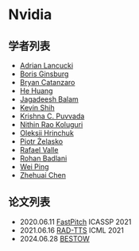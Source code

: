 # Nvidia

## 学者列表

- [Adrian Lancucki](../Authors/Adrian_Lancucki.md)
- [Boris Ginsburg](../../Authors/Boris_Ginsburg.md)
- [Bryan Catanzaro](../Authors/Bryan_Catanzaro.md)
- [He Huang](../../Authors/He_Huang.md)
- [Jagadeesh Balam](../../Authors/Jagadeesh_Balam.md)
- [Kevin Shih](../Authors/Kevin_Shih.md)
- [Krishna C. Puvvada](../../Authors/Krishna_C._Puvvada.md)
- [Nithin Rao Koluguri](../../Authors/Nithin_Rao_Koluguri.md)
- [Oleksii Hrinchuk](../../Authors/Oleksii_Hrinchuk.md)
- [Piotr Żelasko](../../Authors/Piotr_Żelasko.md)
- [Rafael Valle](../Authors/Rafael_Valle.md)
- [Rohan Badlani](../Authors/Rohan_Badlani.md)
- [Wei Ping](../Authors/Wei_Ping.md)
- [Zhehuai Chen](../../Authors/Zhehuai_Chen.md)

## 论文列表

- 2020.06.11 [FastPitch](../Models/TTS2_Acoustic/2020.06.11_FastPitch.md) ICASSP 2021
- 2021.06.16 [RAD-TTS](../Models/TTS2_Acoustic/2021.06.16_RAD-TTS.md) ICML 2021
- 2024.06.28 [BESTOW](../Models/Speech_LLM/2024.06.28_BESTOW.md)